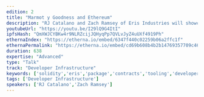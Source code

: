 ```yaml
---
edition: 2
title: "Marmot y Goodness and Ethereum"
description: "RJ Catalano and Zach Ramsey of Eris Industries will showcase how Eris tooling can help you in your ethereum development via chain management solutions, IPFS integration, and the Eris package manager."
youtubeUrl: "https://youtu.be/I29lQ9G4ItI"
ipfsHash: "QmXWJCYBKw4r9NLRZcijJQHyqPp7QVLvJyZ4uUXf4919Ph"
ethernaIndex: "https://etherna.io/embed/6347f440c02259b06a2ffc1f"
ethernaPermalink: "https://etherna.io/embed/cd69b608b4b2b14769357709c46db5c7684abf9538222de9325ac5689b501e57"
duration: 638
expertise: "Advanced"
type: "Talk"
track: "Developer Infrastructure"
keywords: ['solidity','eris','package','contracts','tooling','developers','wizard','permission','pos','directory','key','IPFS','evm','testnet','mainnet','consensus','reuse','economics','gas','query','storage','swarm','dependency']
tags: ['Developer Infrastructure']
speakers: ['RJ Catalano','Zach Ramsey']
---
```

